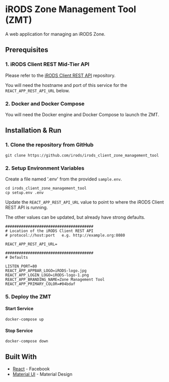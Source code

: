 # iRODS Zone Management Tool (ZMT)

A web application for managing an iRODS Zone.

## Prerequisites

### 1. iRODS Client REST Mid-Tier API

Please refer to the [iRODS Client REST API](https://github.com/irods/irods_client_rest_cpp) repository.

You will need the hostname and port of this service for the `REACT_APP_REST_API_URL` below.

### 2. Docker and Docker Compose

You will need the Docker engine and Docker Compose to launch the ZMT.

## Installation & Run

### 1. Clone the repository from GitHub

```
git clone https://github.com/irods/irods_client_zone_management_tool
```

### 2. Setup Environment Variables

Create a file named '.env' from the provided `sample.env`.

```
cd irods_client_zone_management_tool
cp setup.env .env
```

Update the `REACT_APP_REST_API_URL` value to point to where the iRODS Client REST API is running.

The other values can be updated, but already have strong defaults.

```
#######################################
# Location of the iRODS Client REST API
# protocol://host:port   e.g. http://example.org:8080

REACT_APP_REST_API_URL=

#######################################
# Defaults

LISTEN_PORT=80
REACT_APP_APPBAR_LOGO=iRODS-logo.jpg
REACT_APP_LOGIN_LOGO=iRODS-logo-1.png
REACT_APP_BRANDING_NAME=Zone Management Tool
REACT_APP_PRIMARY_COLOR=#04bdaf
```

### 5. Deploy the ZMT

#### Start Service

```
docker-compose up
```

#### Stop Service

```
docker-compose down
```

## Built With

  - [React](https://reactjs.org/) - Facebook
  - [Material UI](https://material-ui.com/) - Material Design
